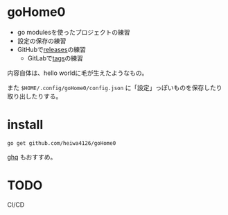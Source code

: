 # goHome0

- go modulesを使ったプロジェクトの練習
- 設定の保存の練習
- GitHubで[releases](../../releases)の練習
  - GitLabで[tags](../-/tags)の練習

内容自体は、hello worldに毛が生えたようなもの。

また
`$HOME/.config/goHome0/config.json`
に「設定」っぽいものを保存したり取り出したりする。


# install

```
go get github.com/heiwa4126/goHome0
```

[ghq](https://github.com/motemen/ghq)
もおすすめ。


# TODO

CI/CD
